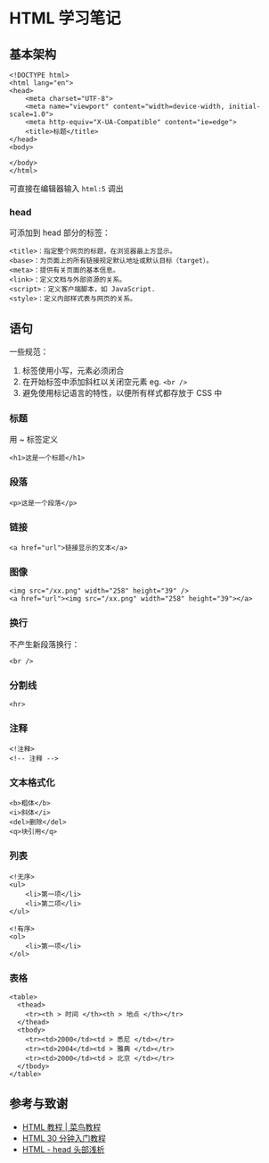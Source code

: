 # HTML 学习笔记

## 基本架构

```markup
<!DOCTYPE html>
<html lang="en">
<head>
    <meta charset="UTF-8">
    <meta name="viewport" content="width=device-width, initial-scale=1.0">
    <meta http-equiv="X-UA-Compatible" content="ie=edge">
    <title>标题</title>
</head>
<body>
    
</body>
</html>
```

可直接在编辑器输入 `html:5` 调出

### head

可添加到 head 部分的标签：

```text
<title>：指定整个网页的标题，在浏览器最上方显示。
<base>：为页面上的所有链接规定默认地址或默认目标（target）。
<meta>：提供有关页面的基本信息。
<link>：定义文档与外部资源的关系。
<script>：定义客户端脚本，如 JavaScript.
<style>：定义内部样式表与网页的关系。
```



## 语句

一些规范：

1. 标签使用小写，元素必须闭合
2. 在开始标签中添加斜杠以关闭空元素  eg. `<br />`
3. 避免使用标记语言的特性，以便所有样式都存放于 CSS 中

### 标题

用 ~ 标签定义

```markup
<h1>这是一个标题</h1>
```

### 段落

```markup
<p>这是一个段落</p>
```

### 链接

```markup
<a href="url">链接显示的文本</a>
```

### 图像

```markup
<img src="/xx.png" width="258" height="39" />
<a href="url"><img src="/xx.png" width="258" height="39"></a>
```

### 换行

不产生新段落换行：

```markup
<br />
```

### 分割线

```markup
<hr>
```

### 注释

```markup
<!注释>
<!-- 注释 -->
```

### 文本格式化

```markup
<b>粗体</b>
<i>斜体</i>
<del>删除</del>
<q>块引用</q>
```

### 列表

```markup
<!无序>
<ul>
    <li>第一项</li>
    <li>第二项</li>
</ul>

<!有序>
<ol>
    <li>第一项</li>    
</ol>
```

### 表格

```text
<table>
  <thead>
    <tr><th > 时间 </th><th > 地点 </th></tr>
  </thead>
  <tbody>
    <tr><td>2000</td><td > 悉尼 </td></tr>
    <tr><td>2004</td><td > 雅典 </td></tr>
    <tr><td>2000</td><td > 北京 </td></tr>
  </tbody>
</table>
```

## 参考与致谢

* [HTML 教程 \| 菜鸟教程](http://www.runoob.com/html/html-tutorial.html)
* [HTML 30 分钟入门教程](http://deerchao.net/tutorials/html/html.htm)
* [HTML - head 头部浅析](https://www.tielemao.com/831.html)

